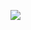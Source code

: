 ![](https://media.discordapp.net/attachments/1384524006614503634/1395950112471257170/0df5696f33057aaebbeaf7e14f814062.jpg?ex=6882e6da&is=6881955a&hm=681daad9d3e6b0930b1e50e7848ee674ce581bf5697a879181b3e3349c837bd6&=&format=webp&width=1080&height=1920)
